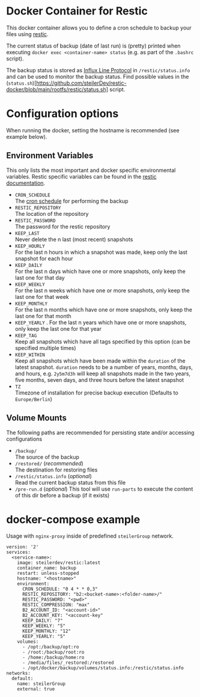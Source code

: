 # Docker Container for Restic
This docker container allows you to define a cron schedule to backup your files using [restic](https://github.com/restic/restic).

The current status of backup (date of last run) is (pretty) printed when executing `docker exec <container-name> status` (e.g. as part of the `.bashrc` script).

The backup status is stored as [Influx Line Protocol](https://docs.influxdata.com/influxdb/latest/reference/syntax/line-protocol/) in `/restic/status.info` and can be used to monitor the backup status. Find possible values in the (`status.sh`)[https://github.com/steilerDev/restic-docker/blob/main/rootfs/restic/status.sh] script.

# Configuration options
When running the docker, setting the hostname is recommended (see example below).

## Environment Variables
This only lists the most important and docker specific environmental variables. Restic specific variables can be found in the [restic documentation](https://restic.readthedocs.io/en/stable/manual_rest.html).

  - `CRON_SCHEDULE`  
    The [cron schedule](https://crontab.guru) for performing the backup
  - `RESTIC_REPOSITORY`  
    The location of the repository
  - `RESTIC_PASSWORD`  
    The password for the restic repository
  - `KEEP_LAST`  
    Never delete the n last (most recent) snapshots
  - `KEEP_HOURLY`  
    For the last n hours in which a snapshot was made, keep only the last snapshot for each hour
  - `KEEP_DAILY`  
    For the last n days which have one or more snapshots, only keep the last one for that day
  - `KEEP_WEEKLY`  
    For the last n weeks which have one or more snapshots, only keep the last one for that week
  - `KEEP_MONTHLY`  
    For the last n months which have one or more snapshots, only keep the last one for that month
  - `KEEP_YEARLY` . 
    For the last n years which have one or more snapshots, only keep the last one for that year
  - `KEEP_TAG`  
    Keep all snapshots which have all tags specified by this option (can be specified multiple times)
  - `KEEP_WITHIN`  
    Keep all snapshots which have been made within the `duration` of the latest snapshot. `duration` needs to be a number of years, months, days, and hours, e.g. `2y5m7d3h` will keep all snapshots made in the two years, five months, seven days, and three hours before the latest snapshot
  - `TZ`  
    Timezone of installation for precise backup execution (Defaults to `Europe/Berlin`)


## Volume Mounts
The following paths are recommended for persisting state and/or accessing configurations

 - `/backup/`  
    The source of the backup
 - `/restored/` (*recommended*)  
    The destination for restoring files
 - `/restic/status.info` (*optional*)  
    Read the current backup status from this file
 - `/pre-run.d` (*optional*)
    This tool will use `run-parts` to execute the content of this dir before a backup (if it exists)

# docker-compose example
Usage with `nginx-proxy` inside of predefined `steilerGroup` network.

```
version: '2'
services:
  <service-name>:
    image: steilerdev/restic:latest
    container_name: backup
    restart: unless-stopped
    hostname: "<hostname>"
    environment:
      CRON_SCHEDULE: "0 4 * * 0,3"
      RESTIC_REPOSITORY: "b2:<bucket-name>:<folder-name>/"
      RESTIC_PASSWORD: "<pwd>"
      RESTIC_COMPRESSION: "max"
      B2_ACCOUNT_ID: "<account-id>"
      B2_ACCOUNT_KEY: "<account-key"
      KEEP_DAILY: "7"
      KEEP_WEEKLY: "5"
      KEEP_MONTHLY: "12"
      KEEP_YEARLY: "5"
    volumes:
      - /opt:/backup/opt:ro
      - /root:/backup/root:ro
      - /home:/backup/home:ro
      - /media/files/_restored:/restored
      - /opt/docker/backup/volumes/status.info:/restic/status.info
networks:
  default:
    name: steilerGroup
    external: true
```